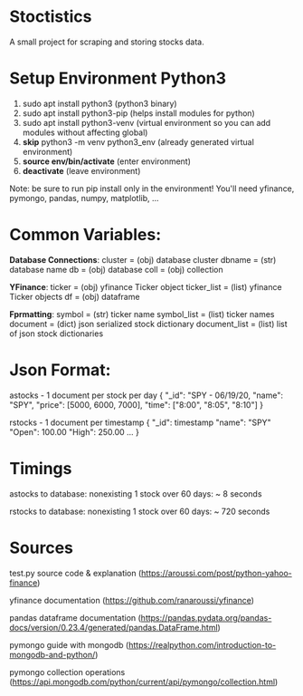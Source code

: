 # Stoctistics
A small project for scraping and storing stocks data.

Setup Environment Python3
==========================
1) sudo apt install python3	(python3 binary)
2) sudo apt install python3-pip		(helps install modules for python)
3) sudo apt install python3-venv (virtual environment so you can add modules without affecting global)
4) **skip** python3 -m venv python3_env (already generated virtual environment)
5) **source env/bin/activate** (enter environment)
6) **deactivate** (leave environment)

Note: be sure to run pip install only in the environment!
You'll need yfinance, pymongo, pandas, numpy, matplotlib, ...

Common Variables:
=================

**Database Connections**: 
cluster = (obj) database cluster
dbname = (str) database name
db = (obj) database
coll = (obj) collection


**YFinance**:
ticker = (obj) yfinance Ticker object
ticker_list = (list) yfinance Ticker objects
df = (obj) dataframe


**Fprmatting**:
symbol = (str) ticker name
symbol_list = (list) ticker names
document = (dict) json serialized stock dictionary
document_list = (list) list of json stock dictionaries


Json Format:
============
astocks - 1 document per stock per day
{
"_id": "SPY - 06/19/20,
"name": "SPY",
"price": [5000, 6000, 7000],
"time": ["8:00", "8:05", "8:10"]
}


rstocks - 1 document per timestamp 
{
    "_id": timestamp
    "name": "SPY"
    "Open": 100.00
    "High": 250.00
    ...
}



Timings
=======
astocks to database: 
nonexisting 1 stock over 60 days: ~ 8 seconds

rstocks to database:
nonexisting 1 stock over 60 days: ~ 720 seconds


Sources
=======
test.py source code & explanation 
(https://aroussi.com/post/python-yahoo-finance)


yfinance documentation 
(https://github.com/ranaroussi/yfinance)


pandas dataframe documentation
(https://pandas.pydata.org/pandas-docs/version/0.23.4/generated/pandas.DataFrame.html)


pymongo guide with mongodb
(https://realpython.com/introduction-to-mongodb-and-python/)


pymongo collection operations
(https://api.mongodb.com/python/current/api/pymongo/collection.html)


